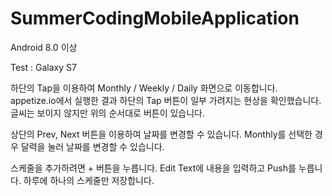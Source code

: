 # SummerCodingMobileApplication

Android 8.0 이상

Test : Galaxy S7

하단의 Tap을 이용하여 Monthly / Weekly / Daily 화면으로 이동합니다.
appetize.io에서 실행한 결과 하단의 Tap 버튼이 일부 가려지는 현상을 확인했습니다.
글씨는 보이지 않지만 위의 순서대로 버튼이 있습니다.

상단의 Prev, Next 버튼을 이용하여 날짜를 변경할 수 있습니다.
Monthly를 선택한 경우 달력을 눌러 날짜를 변경할 수 있습니다.

스케줄을 추가하려면 + 버튼을 누릅니다.
Edit Text에 내용을 입력하고 Push를 누릅니다.
하루에 하나의 스케줄만 저장합니다.
